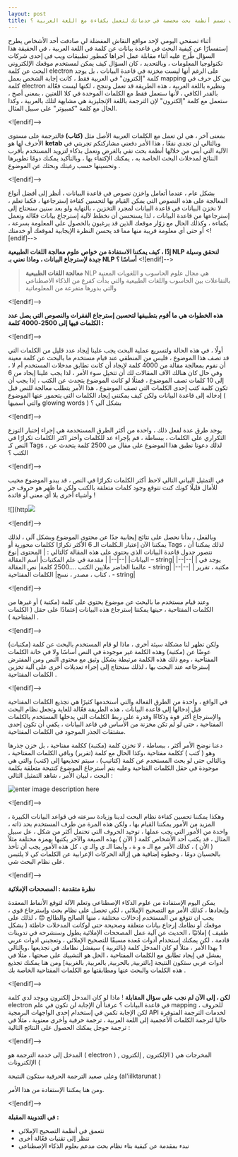 ```yaml
---
layout: post
title: كيف تصمم أنظمة بحث مخصصة في خدماتك لتعمل بكفاءة مع اللغة العربية ؟
---
```



أثناء تصفحي اليومي لإحد مواقع النقاش المفضلة لي صادفت أحد الأشخاص يطرح إستفسارًا عن كيفية البحث في قاعدة بيانات عن كلمة في اللغة العربية ، في الحقيقة هذا السؤال طُرح عليه أثناء مقابلة عمل أجراها كمطور تطبيقات ويب في إحدى شركات تكنولوجيا المعلومات ، وبالتحديد ،  كان السؤال كيف يمكن لمستخدم موقعك الإلكتروني البحث  عن كلمة electron على الرغم أنها ليست مخزنة في قاعدة البيانات ، بل يوجد كلمة "إلكترون" في العربية فقط ، كانت إجابة الشخص بعمل mapping بين كل حرف في كلمة electron ونظيره باللغة العربية ، هذه الطريقة قد تعمل وتنجح ، لكنها ليست فعّالة بالقدر الكافي ، لأنها ستعمل فقط مع الكلمات الموحدة في كلا اللغتين ، بمعنى أصح ، ستعمل مع كلمة "إلكترون" لإن الترجمة باللغة الإنجليزية هي مشابهة لتلك بالعربية  ، وكذا الحال مع كلمة "كمبيوتر" على سبيل المثال.

<![endif]-->

بمعنى آخر ، هي لن تعمل مع الكلمات العربية الأصل  مثل **(كتاب)** فالترجمة على مستوى الأحرف لها هو **ketab** وبالتالي لن تجدي نفعًا ، هذا الأمر دفعني مشاركتكم تجربتي في الآلية التي أبني من خلالها أنظمة بحث تفي بالغرض وتعمل بذكاء لتزويد المستخدم بأقرب النتائج لمدخلات البحث الخاصة به ، يمكنك الإكتفاء بها ، وبالتأكيد يمكنك دومًا تطويرها وتحسينها حسب رغبتك وبحثك عن الموضوع .

<![endif]-->

بشكل عام ، عندما أتعامل واخزن نصوص في قاعدة البيانات ، أنظر إلى أفضل أنواع المعالجة على هذه النصوص التي يمكن القيام بها لتحسين كفاءة إسترجاعها ، فكما تعلم ، لا نخزن البيانات في قاعدة البيانات لمجرد التخزين ، بالنهاية ولو بعد سنين سنحتاج إلى إسترجاعها من قاعدة البيانات ، لذا يستحسن أن نخطط لآلية إسترجاع بيانات فعّالة وتعمل بكفاءة  ، وكذلك الحال مع زوّار موقعك الذين قد يرغبون بالحصول على المعلومة بسرعة ، أو حتى أي معلومة قريبة منها  مما قد يحسن النظرة الإيجابية لموقعك أو خدمتك
<![endif]-->

**إذًا ، كيف يمكننا الاستفادة من خواص علوم معالجة اللغات الطبيعية NLP لنحقق وسيلة جيدة لإسترجاع البيانات ، وماذا نعني بـ NLP أساسًا ؟**
<![endif]-->

> **معالجة اللغات الطبيعية**  NLP  هي مجال علوم الحاسوب  و اللغويات  المعنية بالتفاعلات بين الحاسوب واللغات الطبيعية والتي بدأت كفرع من
> الذكاء الاصطناعي  والتي بدورها متفرعة من المعلوماتية


<![endif]-->

**هذه الخطوات هي ما أقوم بتطبيقها لتحسين إسترجاع الفقرات والنصوص  التي يصل عدد الكلمات فيها إلى 2500-4000 كلمة :**

<![endif]-->

أولًا ، في هذه الحالة ولتسريع عملية البحث يجب علينا إيجاد عدد قليل من الكلمات التي قد تصف هذا الموضوع ، فليس من المنطقي عند قيام مستخدم ما بالبحث عن كلمة معينة أن نقوم بمعالجة مقالة من 4000 كلمة لإيجاد أن كانت تطابق مدخلات المستخدم أم  لا ، وفي حال كان هنالك الآف المقالات لك أن تتخيل سوء الأمر  ،  لذا يجب علينا إيجاد من 6 إلى 10 كلمات تصف الموضوع ،  فمثلًا لو كانت الموضوع يتحدث عن الكتب ، إذا يجب أن تكون كلمة كتب إحدى الكلمات التي تصف الموضوع ،  هذا الأمر يتطلب معالجة للنص قبل إدخاله إلى قاعدة البيانات ولكن كيف يمكنني إيجاد الكلمات التي يتحمور عنها الموضوع ( والتي أسميها glowing words )  بشكل آلي ؟

<![endif]-->

يوجد طرق عدة لفعل ذلك ،  واحدة من أكثر الطرق المستخدمة هي إجراء إختبار التوزع التكراري على الكلمات ، ببساطة ، قم بإجراء عد للكلمات وأختر اكثر الكلمات تكرارًا في النص كـ Tags ، لذلك دعونا نطبق هذا الموضوع على مقال من 2500 كلمة يتحدث عن الكتب ؟

<![endif]-->

في التمثيل البياني التالي لاحظ أكثر الكلمات تكرارًا في النص  ، قد يبدو الموضوع مخيب للأمال قليلًا كونك كنت تتوقع وجود كلمات متعلقة بالكتب ولكن ما ظهر هو حروف جر وأشياء أخرى بلا أي معنى أو فائدة !


![](http![](https://picasaweb.google.com/103874199832025615443/6651538963268456801#6651538963013754802)

<![endif]-->

وبالفعل ، بدأنا نحصل على نتائج إيجابية جدًا عن محتوى الموضوع وبشكل آلي ، لذلك يمكننا الآن إعتبار الـكلمات الـ 6  الأكثر تكرارًا ككلمات محورية أو Tags ، لذلك يمكننا أن نتصور جدول قاعدة البيانات الذي يحتوي على هذه المقالة كالتالي :
|  المحتوى |نوع البيانات|
|--|--|
|   مقدمة في علم المكتبات|  أسم المقالة – string|
|--|--|
|   يوجد في عالمنا الحاضر ملايين الكتب ....2500 كلمة|   نص المقالة - string|
|--|--|
|    مكتبة ، تقرير ، كتاب ، مصدر ، نسخ|   الكلمات المفتاحية - string|

<![endif]-->

وعند قيام مستخدم ما بالبحث عن موضوع يحتوي على كلمة (مكتبة ) أو غيرها من الكلمات المفتاحية ، حينها يمكننا إسترجاع هذه البيانات إعتمادًا على حقل ( الكلمات المفتاحية ) .

<![endif]-->

ولكن تظهر لنا مشكلة سيئة أخرى ، ماذا لو قام المستخدم بالبحث عن كلمة (مكتبات) عوضًا عن (مكتبة) وهذه الكلمة غير موجودة في النص أساسًا ولا في خانة الكلمات المفتاحية ، ومع ذلك هذه الكلمة مرتبطة بشكل وثيق مع محتوى النص ومن المفترض إسترجاعه عند البحث بها ، لذلك سنحتاج إلى إجراء تعديلات أخرى على آلية تخزين الكلمات المفتاحية .

<![endif]-->

في الواقع ، واحدة من الطرق الفعالة والتي أستخدمها كثيرًا هي تجذيع الكلمات المفتاحية قبل إدخالها إلى قاعدة البيانات ، هذه الطريقة فعّالة للغاية وتجعل نظام البحث والإسترجاع أكثر قوة وذكاءًا وقدرة على ربط الكلمات التي يدخلها المستخدم بالكلمات المفتاحية ، حتى لو لم تكن مخزنة من الأساس في قاعد البيانات ، يكفي أن تكون إحدى مشتقات الجذر الموجود في الكلمات المفتاحية.

دعنا نوضح الأمر أكثر ، ببساطة ، لا تخزن كلمة (مكتبة) ككلمة مفتاحية ، بل خزن جذرها وهو ( كتب ) ككلمة مفتاحية ،وكذا الحال مع كلمة (تقرير) وباقي الكلمات المفتاحية ، وبالتالي حتى لو بحث المستخدم عن كلمة (كتاتيب) ، سيتم تجذيعها إلى (كتب) والتي هي موجودة في حقل الكلمات الفتاحية وعليه يتم أسترجاع الموضوع كنتيجة متعلقة بكلمة البحث ، لبيان الأمر ، شاهد التمثيل التالي :

![enter image description here](https://suar.me/Y2jKV)

<![endif]-->

وهكذا يمكننا تحسين كفاءة نظام البحث لدينا وزيادة سرعته في قواعد البيانات الكبيرة ، المزيد من الأمور يمكننا القيام بها ، ولكن هذه المرة من طرف المستخدم بحد ذاته ، واحدة من الأمور التي يجب عملها ، توحيد الحروف التي تحتمل أكثر من شكل ، عل سبيل المثال ، قد يكتب أحد الأشخاص كلمة ( الآن ) بهذه الصيغة والآخر يكتبها بهمزة مختلفة مثلاً ( الأن ) ، كذلك الأمر مع الـ ه و ة ، وأيضا الـ ى والـ ي ، كل هذه الأمور يجب أن تأخذ بالحسبان دومًا ،  وخطوة إضافية هي إزالة الحركات الإعرابية عن الكلمات كي لا يلتبس على نظام البحث شي.


<![endif]-->

**نظرة متقدمة : المصححات  الإملائية**

يمكن اليوم الإستفادة من علوم الذكاء الإصطناعي وتعلم الآلة لتوقع الأنماط المعقدة وإيجادها ،  كذلك الأمر مع التصحيح الإملائي ، لكي تحصل على نظام بحث وإسترجاع قوي ، يجب ان تتوقع من المستخدم إدخالات مختلفة ، منها الصالح والطالح 😊 ، لذلك على موقعك أو نظامك إرجاع بيانات متعلقة وصحيحة حتى لوكانت المدخلات خاطئة ( بشكل طفيف ) إملائيًا ، الحديث عن آلية عمل المصححات الإملائية يطول وسنشرحه في تدوينات قادمة ، لكن يمكنك إستخدام أدوات مُعدة مسبقًا للتصحيح الإملائي  ، وتعجبني ادوات عربي 1 بهذا الأمر ، مثلاً لو كان المدخل كلمة (بالثربية ) سيفشل نظامك في تجذيعها ،وبالتالي يفشل في إيجاد تطابق مع الكلمات المفتاحية ، الحل هو التشييك على صحتها ، مثلًا في أدوات عربي ستكون النتيجة [بالتربية, بالحربية, بالعربية, بالغربية] ومن هنا يمكنك تجذيع هذه الكلمات والبحث عنها ومطابقتها مع الكلمات المفتاحية الخاصة بك .

<![endif]-->

**لكن ، إلى الآن لم نجب على سؤال المقابلة** ! ماذا لو كان المدخل إلكترون ويوجد لدي كلمة electron في قاعدة البيانات ؟ عرفنا أن الإجابة لن تكون في علم mapping للحروف ، لكن الإجابة تكمن في إستخدام إحدى الواجهات البرمجية API لخدمات الترجمة المتوفرة حاليا لترجمة الكلمات الأعجمية إلى اللغة العربية ، ترجمة حرفية وأخرى معنوية ، مثلًا في ترجمة جوجل يمكنك الحصول على النتائج التالية :

<![endif]-->

المدخل إلى خدمة الترجمة  هو ( electron ) المخرجات هي  ( الإلكترون ,  إلكترون , الإلكترونات (

وعلى صعيد الترجمة الحرفية ستكون النتيجة (al'iilktarunat )

ومن هنا يمكننا الإستفادة من هذا الأمر.


<![endif]-->

**في التدوينة المقبلة :**

 - نتعمق في أنظمة التصحيح الإملائي
 - ننظر إلى تقنيات فعّالة أخرى
 - نبدء بمقدمة عن كيفية بناء نظام بحث مدعم بعلوم الذكاء الإصطناعي

